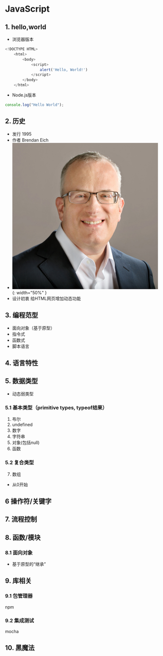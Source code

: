 # JavaScript

## 1. hello,world
* 浏览器版本

```javascript
<!DOCTYPE HTML>
	<html>
		<body>
			<script>
				alert('Hello, World!')
			</script>
		</body>
	</html>
```

* Node.js版本

```javascript
console.log("Hello World");
```
## 2. 历史
* 发行 1995
* 作者 Brendan Eich
* ![](https://github.com/mingchaoyan/MyUsedLanguages/blob/master/JavaScript/Brendan_Eich-JavaScript-1995.jpg){: width="50%" }
* 设计初衷 给HTML网页增加动态功能

## 3. 编程范型

* 面向对象（基于原型）
* 指令式
* 函数式
* 脚本语言

## 4. 语言特性

## 5. 数据类型
* 动态弱类型

### 5.1 基本类型（primitive types, typeof结果）

1. 布尔
2. undefined
3. 数字
4. 字符串
5. 对象(包括null)
6. 函数

### 5.2 复合类型
7. 数组
* 从0开始

## 6 操作符/关键字

## 7. 流程控制

## 8. 函数/模块

### 8.1 面向对象
* 基于原型的“继承”

## 9. 库相关

### 9.1 包管理器 
npm

### 9.2 集成测试
mocha

## 10. 黑魔法

